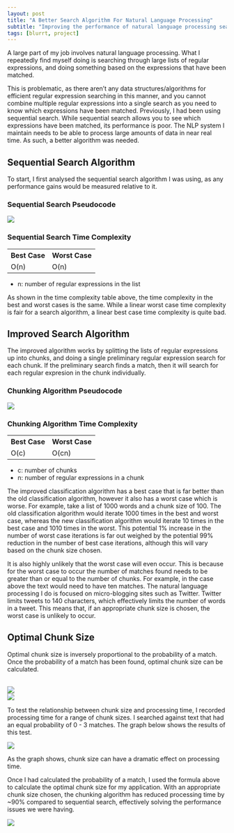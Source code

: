 ```yaml
---
layout: post
title: "A Better Search Algorithm For Natural Language Processing"
subtitle: "Improving the performance of natural language processing search algorithms."
tags: [blurrt, project]
---
```


<p>A large part of my job involves natural language processing. What I repeatedly find myself doing is searching through large lists of regular expressions, and doing something based on the expressions that have been matched.</p>

<p>This is problematic, as there aren’t any data structures/algorithms for efficient regular expression searching in this manner, and you cannot combine multiple regular expressions into a single search as you need to know which expressions have been matched. Previously, I had been using sequential search. While sequential search allows you to see which expressions have been matched, its performance is poor. The NLP system I maintain needs to be able to process large amounts of data in near real time. As such, a better algorithm was needed.</p>

<h2>Sequential Search Algorithm</h2>

<p>To start, I first analysed the sequential search algorithm I was using, as any performance gains would be measured relative to it.</p>

<h3>Sequential Search Pseudocode</h3>
<img src="{{ '/img/a-better-search-algorithm-for-nlp/small-sequential-search-pseudo.png' | prepend: site.baseurl}}">

<h3>Sequential Search Time Complexity</h3>
<table>
	<tr>
		<th>
			Best Case
		</th>
		<th>
			Worst Case
		</th>
	</tr>
	<tr>
		<td>
			O(n)
		</td>
		<td>
			O(n)
		</td>
	</tr>
</table>

<ul class="simple-list">
	<li>
		n: number of regular expressions in the list
	</li>
</ul>

<p>As shown in the time complexity table above, the time complexity in the best and worst cases is the same. While a linear worst case time complexity is fair for a search algorithm, a linear best case time complexity is quite bad.</p>

<h2>Improved Search Algorithm</h2>

<p>The improved algorithm works by splitting the lists of regular expressions up into chunks, and doing a single preliminary regular expression search for each chunk. If the preliminary search finds a match, then it will search for each regular expresion in the chunk individually.</p>

<h3>Chunking Algorithm Pseudocode</h3>
<img src="{{ '/img/a-better-search-algorithm-for-nlp/small-chunk-search-pseudo.png' | prepend: site.url}}">

<h3>Chunking Algorithm Time Complexity</h3>
<table>
	<tr>
		<th>
			Best Case
		</th>
		<th>
			Worst Case
		</th>
	</tr>
	<tr>
		<td>
			O(c)
		</td>
		<td>
			O(cn)
		</td>
	</tr>
</table>

<ul class="simple-list">
	<li>
		c: number of chunks
	</li>
	<li>
		n: number of regular expressions in a chunk
	</li>
</ul>

<p>The improved classification algorithm has a best case that is far better than the old classification algorithm, however it also has a worst case which is worse. For example, take a list of 1000 words and a chunk size of 100. The old classification algorithm would iterate 1000 times in the best and worst case, whereas the new classification algorithm would iterate 10 times in the best case and 1010 times in the worst. This potential 1% increase in the number of worst case iterations is far out weighed by the potential 99% reduction in the number of best case iterations, although this will vary based on the chunk size chosen.</p>

<p>It is also highly unlikely that the worst case will even occur. This is because for the worst case to occur the number of matches found needs to be greater than or equal to the number of chunks. For example, in the case above the text would need to have ten matches. The natural language processing I do is focused on micro-blogging sites such as Twitter. Twitter limits tweets to 140 characters, which effectively limits the number of words in a tweet. This means that, if an appropriate chunk size is chosen, the worst case is unlikely to occur.</p>

<h2>Optimal Chunk Size</h2>

<p>Optimal chunk size is inversely proportional to the probability of a match. Once the probability of a match has been found, optimal chunk size can be calculated.</p>

<br>
<img src="{{ '/img/a-better-search-algorithm-for-nlp/eq1.gif' | prepend: site.url}}" class="img-center">
<br>
<img src="{{ '/img/a-better-search-algorithm-for-nlp/eq2.gif' | prepend: site.url}}" class="img-center">
<br>
<p>To test the relationship between chunk size and processing time, I recorded processing time for a range of chunk sizes. I searched against text that had an equal probability of 0 - 3 matches. The graph below shows the results of this test.</p>

<img src="{{ '/img/a-better-search-algorithm-for-nlp/chunk-size-processing-time.png' | prepend: site.url}}" class="img-center">

<p>As the graph shows, chunk size can have a dramatic effect on processing time.</p>

<p>Once I had calculated the probability of a match, I used the formula above to calculate the optimal chunk size for my application. With an appropriate chunk size chosen, the chunking algorithm has reduced processing time by ~90% compared to sequential search, effectively solving the performance issues we were having.</p>

<img src="{{ '/img/a-better-search-algorithm-for-nlp/algorithm-comparison.png' | prepend: site.url}}" class="img-center">
